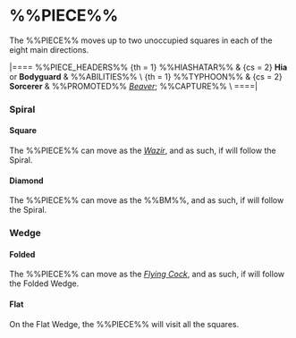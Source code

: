 # %%PIECE%%

The %%PIECE%% moves up to two unoccupied squares in each of the
eight main directions.

|====
%%PIECE_HEADERS%%
  {th = 1}  %%HIASHATAR%%
& {cs = 2}  **Hia** or **Bodyguard**
&           %%ABILITIES%% \\
  {th = 1}  %%TYPHOON%%
& {cs = 2}  **Sorcerer**
&           %%PROMOTED%% [*Beaver*](beaver.html); %%CAPTURE%% \\
====|

### Spiral

#### Square

The %%PIECE%% can move as the [*Wazir*](wazir.html), and as such,
if will follow the Spiral.

#### Diamond

The %%PIECE%% can move as the %%BM%%, and as such,
if will follow the Spiral.

### Wedge

#### Folded

The %%PIECE%% can move as the [*Flying Cock*](flying_cock.html),
and as such, if will follow the Folded Wedge.

#### Flat

On the Flat Wedge, the %%PIECE%% will visit all the squares.
